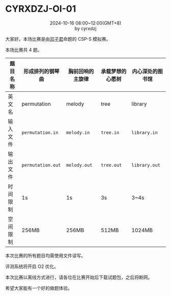 # CYRXDZJ-OI-01

<center>2024-10-16 08:00~12:00(GMT+8)</center><center>by cyrxdzj</center>

大家好。本场比赛是由[邓子君](https://www.luogu.com.cn/user/387836)命题的 CSP-S 模拟赛。

本场比赛共 $4$ 题。

| 题目名称 | 形成排列的钢琴曲  | 胸前回响的主旋律 | 承载梦想的心愿树 | 内心深处的图书馆 |
| -------- | ----------------- | ---------------- | ---------------- | ---------------- |
| 英文名   | permutation       | melody           | tree             | library          |
| 输入文件 | `permutation.in`  | `melody.in`      | `tree.in`        | `library.in`     |
| 输出文件 | `permutation.out` | `melody.out`     | `tree.out`       | `library.out`    |
| 时间限制 | 1s                | 1s               | 3s               | 3~4s             |
| 空间限制 | 256MB             | 256MB            | 512MB            | 1024MB           |

本次比赛的所有题目均需使用文件读写。

评测系统将开启 O2 优化。

本次比赛以离线方式进行，请各位在比赛开始后下载试题包，之后将断网。

希望大家能有一个好的做题体验。